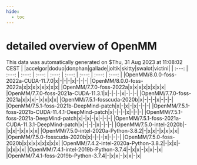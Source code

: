 ```yaml
---
hide:
  - toc
---
```


detailed overview of OpenMM
===========================


This data was automatically generated on $Thu, 31 Aug 2023 at 11:08:02 CEST
| |accelgor|doduo|donphan|gallade|joltik|skitty|swalot|victini|
| :---: | :---: | :---: | :---: | :---: | :---: | :---: | :---: | :---: |
|OpenMM/8.0.0-foss-2022a-CUDA-11.7.0|x|-|-|-|x|-|-|-|
|OpenMM/8.0.0-foss-2022a|x|x|x|x|x|x|x|x|
|OpenMM/7.7.0-foss-2022a|x|x|x|x|x|x|x|x|
|OpenMM/7.7.0-foss-2021a-CUDA-11.3.1|x|-|-|-|x|-|-|-|
|OpenMM/7.7.0-foss-2021a|x|x|x|-|x|x|x|x|
|OpenMM/7.5.1-fosscuda-2020b|x|-|-|-|x|-|-|-|
|OpenMM/7.5.1-foss-2021b-DeepMind-patch|x|-|x|-|x|-|-|-|
|OpenMM/7.5.1-foss-2021b-CUDA-11.4.1-DeepMind-patch|x|-|-|-|x|-|-|-|
|OpenMM/7.5.1-foss-2021a-DeepMind-patch|x|-|x|-|x|-|-|-|
|OpenMM/7.5.1-foss-2021a-CUDA-11.3.1-DeepMind-patch|x|-|-|-|x|-|-|-|
|OpenMM/7.5.0-intel-2020b|-|x|x|-|x|x|x|x|
|OpenMM/7.5.0-intel-2020a-Python-3.8.2|-|x|x|-|x|x|x|x|
|OpenMM/7.5.0-fosscuda-2020b|x|-|-|-|x|-|-|-|
|OpenMM/7.5.0-foss-2020b|x|x|x|x|x|x|x|x|
|OpenMM/7.4.2-intel-2020a-Python-3.8.2|-|x|x|-|x|x|x|x|
|OpenMM/7.4.1-intel-2019b-Python-3.7.4|-|x|x|-|x|x|-|x|
|OpenMM/7.4.1-foss-2019b-Python-3.7.4|-|x|x|-|x|x|-|x|
